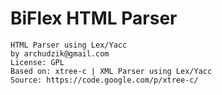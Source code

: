 # BiFlex HTML Parser #

```
HTML Parser using Lex/Yacc
by archudzik@gmail.com
License: GPL
Based on: xtree-c | XML Parser using Lex/Yacc 
Source: https://code.google.com/p/xtree-c/
```
